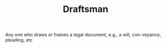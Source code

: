 ---
title: Draftsman
letter: D
permalink: "/definitions/bld-draftsman.html"
body: Any one who draws or frames a legal document, e.g., a will, con-veyance, pleading,
  etc
published_at: '2018-07-07'
source: Black's Law Dictionary 2nd Ed (1910)
layout: post
---